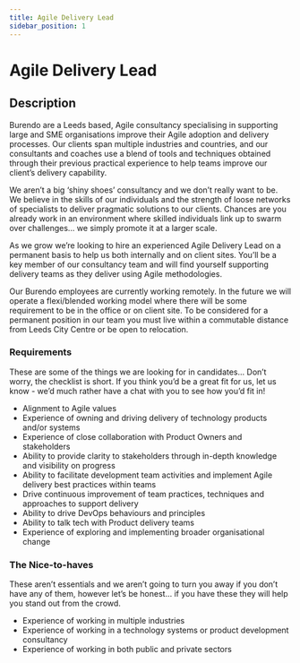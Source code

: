 ```yaml
---
title: Agile Delivery Lead
sidebar_position: 1
---
```

# Agile Delivery Lead

## Description
Burendo are a Leeds based, Agile consultancy specialising in supporting large and SME organisations improve their Agile adoption and delivery processes. Our clients span multiple industries and countries, and our consultants and coaches use a blend of tools and techniques obtained through their previous practical experience to help teams improve our client’s delivery capability.

We aren’t a big ‘shiny shoes’ consultancy and we don’t really want to be. We believe in the skills of our individuals and the strength of loose networks of specialists to deliver pragmatic solutions to our clients. Chances are you already work in an environment where skilled individuals link up to swarm over challenges… we simply promote it at a larger scale.

As we grow we’re looking to hire an experienced Agile Delivery Lead on a permanent basis to help us both internally and on client sites. You’ll be a key member of our consultancy team and will find yourself supporting delivery teams as they deliver using Agile methodologies.

Our Burendo employees are currently working remotely. In the future we will operate a flexi/blended working model where there will be some requirement to be in the office or on client site. To be considered for a permanent position in our team you must live within a commutable distance from Leeds City Centre or be open to relocation.

### Requirements
These are some of the things we are looking for in candidates... Don’t worry, the checklist is short. If you think you’d be a great fit for us, let us know - we’d much rather have a chat with you to see how you’d fit in!

- Alignment to Agile values
- Experience of owning and driving delivery of technology products and/or systems
- Experience of close collaboration with Product Owners and stakeholders
- Ability to provide clarity to stakeholders through in-depth knowledge and visibility on progress
- Ability to facilitate development team activities and implement Agile delivery best practices within teams
- Drive continuous improvement of team practices, techniques and approaches to support delivery
- Ability to drive DevOps behaviours and principles
- Ability to talk tech with Product delivery teams
- Experience of exploring and implementing broader organisational change

### The Nice-to-haves

These aren’t essentials and we aren’t going to turn you away if you don’t have any of them, however let’s be honest… if you have these they will help you stand out from the crowd.

- Experience of working in multiple industries
- Experience of working in a technology systems or product development consultancy
- Experience of working in both public and private sectors
